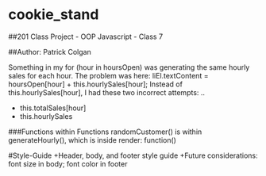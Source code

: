 # cookie_stand
##201 Class Project - OOP Javascript - Class 7

##Author: Patrick Colgan

Something in my for (hour in hoursOpen) was generating the same hourly sales for each hour.
The problem was here:
liEl.textContent = hoursOpen[hour] + this.hourlySales[hour];
Instead of this.hourlySales[hour], I had these two incorrect attempts: ..
+ this.totalSales[hour]
+ this.hourlySales

###Functions within Functions
randomCustomer() is within generateHourly(), which is inside render: function()

#Style-Guide
+Header, body, and footer style guide
+Future considerations: font size in body; font color in footer
